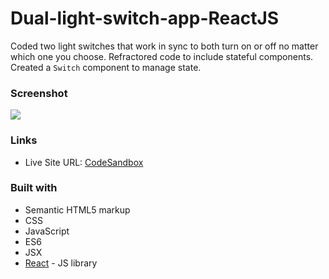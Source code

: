 # Dual-light-switch-app-ReactJS
Coded two light switches that work in sync to both turn on or off no matter which one you choose.
Refractored code to include stateful components. Created a ```Switch``` component
to manage state.

### Screenshot

![](./screenshot-switch.gif)


### Links

- Live Site URL: [CodeSandbox](https://codesandbox.io/s/l7-the-perfect-team-switch-component-ind41?file=/src/Switch.js)

### Built with

- Semantic HTML5 markup
- CSS 
- JavaScript 
- ES6
- JSX
- [React](https://reactjs.org/) - JS library
